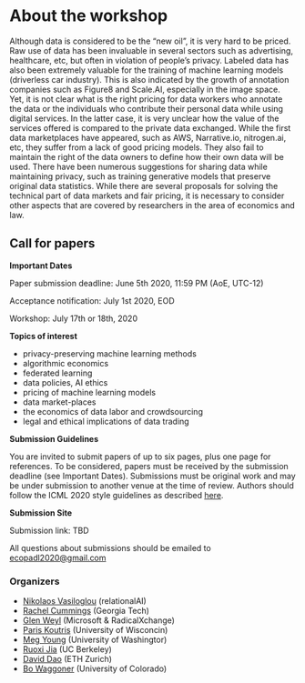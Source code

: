 
# About the workshop #

Although data is considered to be the “new oil”, it is very hard to be priced. Raw use of data has been invaluable in several sectors such as advertising, healthcare, etc, but often in violation of people’s privacy. Labeled data has also been extremely valuable for the training of machine learning models (driverless car industry). This is also indicated by the growth of annotation companies such as Figure8 and Scale.AI, especially in the image space. Yet, it is not clear what is the right pricing for data workers who annotate the data or the individuals who contribute their personal data while using digital services. In the latter case, it is very unclear how the value of the services offered is compared to the private data exchanged.  While the first data marketplaces have appeared, such as AWS, Narrative.io, nitrogen.ai, etc, they suffer from a lack of good pricing models. They also fail to maintain the right of the data owners to define how their own data will be used. There have been numerous suggestions for sharing data while maintaining privacy, such as training generative models that preserve original data statistics.
While there are several proposals for solving the technical part of data markets and fair pricing, it is necessary to consider other aspects that are covered by researchers in the area of economics and law. 

## Call for papers ##

**Important Dates**

Paper submission deadline: June 5th 2020, 11:59 PM (AoE, UTC-12)

Acceptance notification: July 1st 2020, EOD

Workshop: July 17th or 18th, 2020

**Topics of interest** 

- privacy-preserving machine learning methods
- algorithmic economics
- federated learning
- data policies, AI ethics
- pricing of machine learning models 
- data market-places
- the economics of data labor and crowdsourcing
- legal and ethical implications of data trading

**Submission Guidelines**

You are invited to submit papers of up to six pages, plus one page for references. To be considered, papers must be received by the submission deadline (see Important Dates). Submissions must be original work and may be under submission to another venue at the time of review. Authors should follow the ICML 2020 style guidelines as described [here](https://icml.cc/Conferences/2020/StyleAuthorInstructions). 

**Submission Site**

Submission link: TBD

All questions about submissions should be emailed to [ecopadl2020@gmail.com](mailto:ecopadl2020@gmail.com)


### Organizers ####
- [Nikolaos Vasiloglou](https://www.linkedin.com/in/vasiloglou) (relationalAI)
- [Rachel Cummings](https://pwp.gatech.edu/rachel-cummings/) 	(Georgia Tech)
- [Glen Weyl](http://glenweyl.com/)	(Microsoft & RadicalXchange)
- [Paris Koutris](http://pages.cs.wisc.edu/~paris/)  (University of Wisconcin)  		
- [Meg Young](https://ischool.uw.edu/people/phd/profile/megyoung)	(University of Washingtor)
- [Ruoxi Jia](https://ruoxijia.github.io/) (UC Berkeley)
- [David Dao](https://daviddao.org/) (ETH Zurich)	
- [Bo Waggoner](https://www.bowaggoner.com/)	(University of Colorado)	


